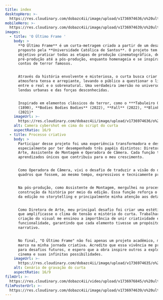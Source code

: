 ```yaml
---
title: index
desktopHero: >-
  https://res.cloudinary.com/dobazc4ii/image/upload/v1736974636/o%20ultimo%20frame/p4foislghi76sgko9jlc.jpg
mobileHero: >-
  https://res.cloudinary.com/dobazc4ii/image/upload/v1736974639/o%20ultimo%20frame/ruzmjbsivqn3fhdxkb4g.jpg
images:
  - title: 'O Último Frame '
    body: >
      **O Último Frame** é um curta-metragem criado a partir de um desafio
      proposto pela **Universidade Católica de Santos**. O projeto tem como
      objetivo praticar todas as etapas de produção cinematográfica, desde a
      pré-produção até a pós-produção, enquanto homenageia e se inspira em
      contos de terror famosos.


      Através da história envolvente e misteriosa, o curta busca criar uma
      atmosfera tensa e arrepiante, levando o público a questionar o limite
      entre o real e o sobrenatural. Uma verdadeira imersão no universo das
      lendas urbanas e das forças desconhecidas.


      Inspirado em elementos clássicos do terror, como o ***Tabuleiro Ouija**
      (1890), **Bodies Bodies Bodies** (2022), **Fall** (2022), **Blink Twice**
      (2021)*
    imageUrl: >-
      https://res.cloudinary.com/dobazc4ii/image/upload/v1736974636/o%20ultimo%20frame/nfxg3uw3fzja9taxsyk5.jpg
    alt: Camera cybershot em cima do script do curta
    aspectRatio: 16/9
  - title: Processo criativo
    body: >
      Participar desse projeto foi uma experiência transformadora e desafiadora,
      especialmente por ter desempenhado três papéis distintos: Diretora de
      Arte, Assistente de Montagem e Operadora de Câmera. Cada função trouxe
      aprendizados únicos que contribuiu para o meu crescimento.


      Como Operadora de Câmera, vivi o desafio de traduzir a visão do diretor em
      quadros que fossem, ao mesmo tempo, expressivos e tecnicamente precisos.


      Na pós-produção, como Assistente de Montagem, mergulhei no processo de
      construção da história por meio da edição. Essa função reforça o impacto
      da edição no storytelling e principalmente minha atenção aos detalhes.


      Como Diretora de Arte, meu principal desafio foi criar uma estética visual
      que amplificasse o clima de tensão e mistério do curta. Trabalhar com a
      criação do visual me ensinou a importância de unir criatividade e
      funcionalidade, garantindo que cada elemento tivesse um propósito
      narrativo.


      No final, "O Último Frame" não foi apenas um projeto acadêmico, mas um
      marco na minha jornada criativa. Acredito que essa vivência me preparou
      para desafios futuros, e espero que a obra inspire outros a explorarem o
      cinema e suas infinitas possibilidades.
    imageUrl: >-
      https://res.cloudinary.com/dobazc4ii/image/upload/v1736974635/o%20ultimo%20frame/caivqqyvwbltjtspimzi.jpg
    alt: Cenário de gravação do curta
    aspectRatio: 16/9
filmUrl: >-
  https://res.cloudinary.com/dobazc4ii/video/upload/v1736976845/o%20ultimo%20frame/qcby5czill2dwbf9gpbd.mp4
filmPosterUrl: >-
  https://res.cloudinary.com/dobazc4ii/image/upload/v1736974639/o%20ultimo%20frame/t9knwdaj9ioydgo9yc0c.jpg
---
```


